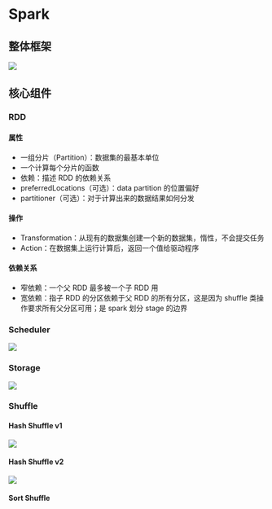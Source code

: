 # Spark
## 整体框架
![](http://osbdeld5c.bkt.clouddn.com/18-4-1/6536880.jpg)

## 核心组件
### RDD
#### 属性
- 一组分片（Partition）：数据集的最基本单位
- 一个计算每个分片的函数
- 依赖：描述 RDD 的依赖关系
- preferredLocations（可选）：data partition 的位置偏好
- partitioner（可选）：对于计算出来的数据结果如何分发

#### 操作
- Transformation：从现有的数据集创建⼀个新的数据集，惰性，不会提交任务
- Action：在数据集上运⾏计算后，返回⼀个值给驱动程序

#### 依赖关系
- 窄依赖：⼀个⽗ RDD 最多被⼀个⼦ RDD ⽤
- 宽依赖：指⼦ RDD 的分区依赖于⽗ RDD 的所有分区，这是因为 shuffle 类操作要求所有⽗分区可⽤；是 spark 划分 stage 的边界

### Scheduler
![](http://osbdeld5c.bkt.clouddn.com/18-4-1/69082993.jpg)

### Storage
![](http://osbdeld5c.bkt.clouddn.com/18-4-1/74943960.jpg)

### Shuffle
#### Hash Shuffle v1
![](http://osbdeld5c.bkt.clouddn.com/18-4-1/59732705.jpg)

#### Hash Shuffle v2
![](http://osbdeld5c.bkt.clouddn.com/18-4-1/36350633.jpg)

#### Sort Shuffle